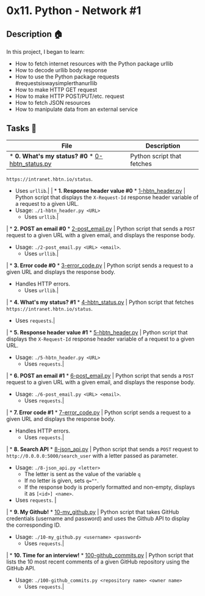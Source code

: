 # 0x11. Python - Network #1

## Description :house:
In this project, I began to learn:
- How to fetch internet resources with the Python package urllib
- How to decode urllib body response
- How to use the Python package requests #requestsiswaysimplerthanurllib
- How to make HTTP GET request
- How to make HTTP POST/PUT/etc. request
- How to fetch JSON resources
- How to manipulate data from an external service

## Tasks :pencil:

| File    | Description |
|--------|--------------|
| * **0. What's my status? #0** * [0-hbtn_status.py](./0-hbtn_status.py) | Python script that fetches
  `https://intranet.hbtn.io/status`.
  * Uses `urllib`.|
| * **1. Response header value #0** * [1-hbtn_header.py](./1-hbtn_header.py) | Python script that displays the
  `X-Request-Id` response header variable of a request to a given URL.
  * Usage: `./1-hbtn_header.py <URL>`
	* Uses `urllib`.|

| * **2. POST an email #0** * [2-post_email.py](./2-post_email.py) | Python script that sends a `POST`
  request to a given URL with a given email, and displays the response body.
  * Usage: `./2-post_email.py <URL> <email>`.
	* Uses `urllib`.|

| * **3. Error code #0** * [3-error_code.py](./3-error_code.py) | Python script sends a request to
  a given URL and displays the response body.
  * Handles HTTP errors.
	* Uses `urllib`.|

| * **4. What's my status? #1** * [4-hbtn_status.py](./4-hbtn_status.py) | Python script that fetches
  `https://intranet.hbtn.io/status`.
  * Uses `requests`.|

| * **5. Response header value #1** * [5-hbtn_header.py](./5-hbtn_header.py) | Python script that displays the
  `X-Request-Id` response header variable of a request to a given URL.
  * Usage: `./5-hbtn_header.py <URL>`
	* Uses `requests`.|

| * **6. POST an email #1** * [6-post_email.py](./6-post_email.py) | Python script that sends a `POST`
  request to a given URL with a given email, and displays the response body.
  * Usage: `./6-post_email.py <URL> <email>`.
	* Uses `requests`.|

| * **7. Error code #1** * [7-error_code.py](./7-error_code.py) | Python script sends a request to
  a given URL and displays the response body.
  * Handles HTTP errors.
	* Uses `requests`.|

| * **8. Search API** * [8-json_api.py](./8-json_api.py) | Python script that sends a `POST` request
  to `http://0.0.0.0:5000/search_user` with a letter passed as parameter.
  * Usage: `./8-json_api.py <letter>`
	* The letter is sent as the value of the variable `q`
	* If no letter is given, sets `q=""`.
	* If the response body is properly formatted and non-empty, displays it as
  `[<id>] <name>`.
  * Uses `requests`. |

| * **9. My Github!** * [10-my_github.py](./10-my_github.py) | Python script that takes GitHub
  credentials (username and password) and uses the Github API to display the
  corresponding ID.
  * Usage: `./10-my_github.py <username> <password>`
	* Uses `requests`.|

| * **10. Time for an interview!** * [100-github_commits.py](./100-github_commits.py) | Python script that lists
  the 10 most recent comments of a given GitHub repository using the GitHub API.
  * Usage: `./100-github_commits.py <repository name> <owner name>`
	* Uses `requests`.|

